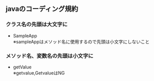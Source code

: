 ## javaのコーディング規約

### クラス名の先頭は大文字に
- SampleApp  
  ※sampleAppはメソッド名に使用するので先頭は小文字にしないこと

### メソッド名、変数名の先頭は小文字に
- getValue  
  ※getvalue,GetvalueはNG

### 
